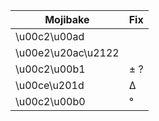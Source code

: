 
Mojibake | Fix
------------------|----------
\u00c2\u00ad      |
\u00e2\u20ac\u2122|
\u00c2\u00b1      | ± ?
\u00ce\u201d      | Δ
\u00c2\u00b0      | °
